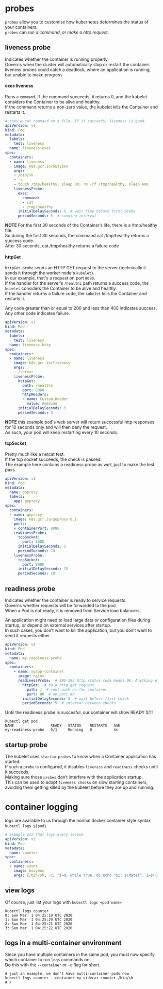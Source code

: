 # probes
`probes` allow you to customise how kubernetes determines the status of your containers.<br>
`probes` can _run a command_, or _make a http request_.

## liveness probe
Indicates whether the container is running properly.<br>
Governs when the cluster will automatically stop or restart the container.<br>
liveness probes could catch a deadlock, where an application is running, but unable to make progress.<br>

#### exec liveness
Runs a `command`.
If the command succeeds, it returns 0, and the kubelet considers the Container to be alive and healthy.<br>
If the command returns a non-zero value, the kubelet kills the Container and restarts it.

```yaml
# runs a cat command on a file. If it succeeds, liveness is good.
apiVersion: v1
kind: Pod
metadata:
  labels:
    test: liveness
  name: liveness-exec
spec:
  containers:
  - name: liveness
    image: k8s.gcr.io/busybox
    args:
    - /bin/sh
    - -c
    - touch /tmp/healthy; sleep 30; rm -rf /tmp/healthy; sleep 600
    livenessProbe:
      exec:
        command:
        - cat
        - /tmp/healthy
      initialDelaySeconds: 5  # wait time before first probe
      periodSeconds: 5  # running interval
```

**NOTE** 
For the first 30 seconds of the Container’s life, there is a /tmp/healthy file.<br>
So during the first 30 seconds, the command cat /tmp/healthy returns a success code.<br>
After 30 seconds, cat /tmp/healthy returns a failure code

#### httpGet
`httpGet probe` sends an HTTP GET request to the server (technically it sends it through the worker node's `kubelet`).<br>
In our example, that's a request on port `8080`.<br>
If the handler for the server’s `/healthz` path returns a success code, the `kubelet` considers the Container to be alive and healthy.<br>
If the handler returns a failure code, the `kubelet` kills the Container and restarts it.<br>

Any code greater than or equal to 200 and less than 400 indicates success. Any other code indicates failure.
```yaml
apiVersion: v1
kind: Pod
metadata:
  labels:
    test: liveness
  name: liveness-http
spec:
  containers:
  - name: liveness
    image: k8s.gcr.io/liveness
    args:
    - /server
    livenessProbe:
      httpGet:
        path: /healthz
        port: 8080
        httpHeaders:
        - name: Custom-Header
          value: Awesome
      initialDelaySeconds: 3
      periodSeconds: 3
```
**NOTE** this example pod's web server will return successful http responses for 10 seconds only and will then deny the request.<br>
As such, your pod will keep restarting every 10 seconds.

#### tcpSocket
Pretty much like a netcat test.<br>
If the tcp socket succeeds, the check is passed.<br>
The example here contains a readiness probe as well, just to make the test pass.
```yaml
apiVersion: v1
kind: Pod
metadata:
  name: goproxy
  labels:
    app: goproxy
spec:
  containers:
  - name: goproxy
    image: k8s.gcr.io/goproxy:0.1
    ports:
    - containerPort: 8080
    readinessProbe:
      tcpSocket:
        port: 8080
      initialDelaySeconds: 5
      periodSeconds: 10
    livenessProbe:
      tcpSocket:
        port: 8080
      initialDelaySeconds: 15
      periodSeconds: 20
```

## readiness probe
Indicates whether the container is ready to service requests.<br>
Governs whether requests will be forwarded to the pod.<br>
When a Pod is not ready, it is removed from Service load balancers.<br>

An application might need to load large data or configuration files during startup, or depend on external services after startup.<br>
In such cases, you don’t want to kill the application, but you don’t want to send it requests either. <br>

```yaml
apiVersion: v1
kind: Pod
metadata:
  name: my-readiness-probe
spec:
  containers:
    - name: myapp-container
      image: nginx
      readinessProbe:  # 200-399 http status code means OK. Anything else is not.
        httpGet:  # do a http get request
          path: /  # root path on the container
          port: 80  # on port 80
        initialDelaySeconds: 5  # wait before first check
        periodSeconds: 5  # interval between checks
```
Until the readiness probe is succesful, our container will show READY 0/1!
```
kubectl get pod
NAME                 READY   STATUS    RESTARTS   AGE
my-readiness-probe   0/1     Running   0          4s
```

## startup probe
The kubelet uses `startup probes` to know when a Container application has started.<br>
If such a `probe` is configured, it disables `liveness` and `readiness` checks until it succeeds.<br>
Making sure those `probes` don’t interfere with the application startup.<br>
This can be used to adopt `liveness checks` on slow starting containers, avoiding them getting killed by the kubelet before they are up and running.

# container logging
logs are available to us through the normal docker container style syntax `kubectl logs ${pod}`.<br>

```yaml
# example pod that logs every second
apiVersion: v1
kind: Pod
metadata:
  name: counter
spec:
  containers:
  - name: count
    image: busybox
    args: [/bin/sh, -c, 'i=0; while true; do echo "$i: $(date)"; i=$((i+1)); sleep 1; done']  # generates a log entry every second
```

## view logs
Of course, just list your logs with `kubectl logs <pod name>`
```
kubectl logs counter
0: Sun Mar  1 04:25:19 UTC 2020
1: Sun Mar  1 04:25:20 UTC 2020
2: Sun Mar  1 04:25:21 UTC 2020
3: Sun Mar  1 04:25:22 UTC 2020
```

## logs in a multi-container environment
Since you have multiple containers in the same pod, you must now specify which container to run `logs` commands on.<br>
Do this with the `--container` or `-c` flag for short.

```
# just an example, we don't have multi-container pods now
kubectl logs counter --container my-sidecar-counter /bin/sh
# /
```